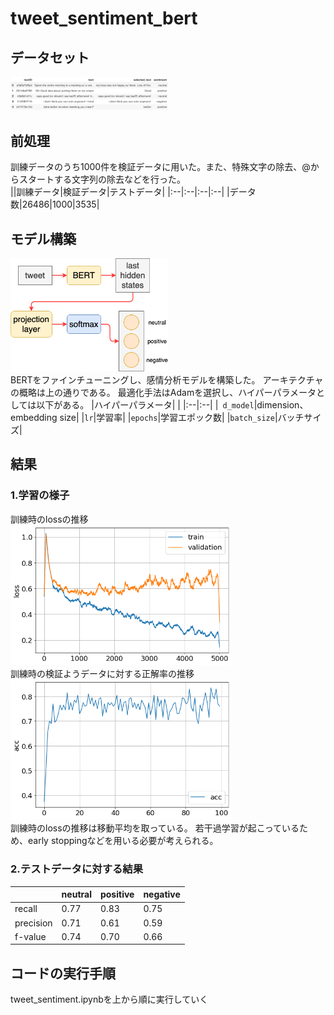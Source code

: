 # tweet_sentiment_bert

## データセット 
<img src="https://github.com/Jumpei-Fujita/tweet_sentiment_bert/blob/main/dataset.png" width="50%"><br>

## 前処理
訓練データのうち1000件を検証データに用いた。また、特殊文字の除去、@からスタートする文字列の除去などを行った。<br>
||訓練データ|検証データ|テストデータ|
|:--|:--|:--|:--|
|データ数|26486|1000|3535|


## モデル構築
<img src="https://github.com/Jumpei-Fujita/tweet_sentiment_bert/blob/main/model.png" width="50%"><br>
BERTをファインチューニングし、感情分析モデルを構築した。
アーキテクチャの概略は上の通りである。
最適化手法はAdamを選択し、ハイパーパラメータとしては以下がある。
|ハイパーパラメータ| |
|:--|:--|
|``` d_model```|dimension、embedding size|
|```lr```|学習率|
|```epochs```|学習エポック数|
|```batch_size```|バッチサイズ|


## 結果
### 1.学習の様子
訓練時のlossの推移<br>
<img src="https://github.com/Jumpei-Fujita/tweet_sentiment_bert/blob/main/graph.png" width="70%"><br>
訓練時の検証ようデータに対する正解率の推移<br>
<img src="https://github.com/Jumpei-Fujita/tweet_sentiment_bert/blob/main/acc.png" width="70%"><br>
訓練時のlossの推移は移動平均を取っている。
若干過学習が起こっているため、early stoppingなどを用いる必要が考えられる。
### 2.テストデータに対する結果
||neutral|positive|negative|
|:--|:--|:--|:--|
|recall|0.77|0.83|0.75|
|precision|0.71|0.61|0.59|
|f-value|0.74|0.70|0.66|

## コードの実行手順
tweet_sentiment.ipynbを上から順に実行していく


